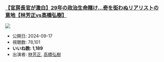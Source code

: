 ### [【官房長官が激白】29年の政治生命賭け…奇を衒わぬリアリストの意地【林芳正vs高橋弘樹】](https://www.youtube.com/watch?v=p5adHhslV98)
[![](https://img.youtube.com/vi/p5adHhslV98/sddefault.jpg)](https://www.youtube.com/watch?v=p5adHhslV98)
-   公開日: 2024-09-17
-   視聴数: 78,101
-   **いいね数: 1,189**
-   出演者: [林芳正](/rehacq_fan/people/林芳正 "wikilink"), [高橋弘樹](/rehacq_fan/people/高橋弘樹 "wikilink")
